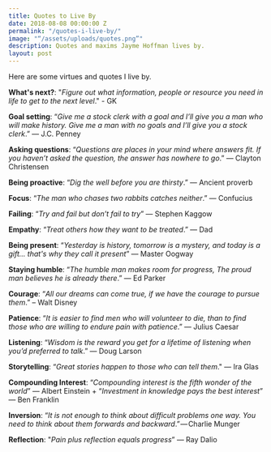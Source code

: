 ```yaml
---
title: Quotes to Live By
date: 2018-08-08 00:00:00 Z
permalink: "/quotes-i-live-by/"
image: "“/assets/uploads/quotes.png”"
description: Quotes and maxims Jayme Hoffman lives by.
layout: post
---
```


Here are some virtues and quotes I live by.

**What's next?**: "*Figure out what information, people or resource you need in life to get to the next level*." - GK

**Goal setting**: “*Give me a stock clerk with a goal and I’ll give you a man who will make history. Give me a man with no goals and I’ll give you a stock clerk*.” — J.C. Penney

**Asking questions**: “*Questions are places in your mind where answers fit. If you haven’t asked the question, the answer has nowhere to go*.” — Clayton Christensen

**Being proactive**: “*Dig the well before you are thirsty*.” — Ancient proverb

**Focus**: “*The man who chases two rabbits catches neither*.” — Confucius

**Failing**: “*Try and fail but don’t fail to try*” — Stephen Kaggow

**Empathy**: “*Treat others how they want to be treated*.” — Dad

**Being present**: “*Yesterday is history, tomorrow is a mystery, and today is a gift... that's why they call it present*” — Master Oogway

**Staying humble**: “*The humble man makes room for progress, The proud man believes he is already there*.” — Ed Parker

**Courage**: “*All our dreams can come true, if we have the courage to pursue them*.” – Walt Disney

**Patience**: “*It is easier to find men who will volunteer to die, than to find those who are willing to endure pain with patience*.” — Julius Caesar

**Listening**: “*Wisdom is the reward you get for a lifetime of listening when you’d preferred to talk*.” — Doug Larson

**Storytelling**: “*Great stories happen to those who can tell them*." — Ira Glas

**Compounding Interest**: “*Compounding interest is the fifth wonder of the world*” — Albert Einstein \+ “*Investment in knowledge pays the best interest*” — Ben Franklin

**Inversion**: “*It is not enough to think about difficult problems one way. You need to think about them forwards and backward*.” — Charlie Munger

**Reflection**: "*Pain plus reflection equals progress*” — Ray Dalio